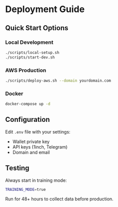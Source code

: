 # Deployment Guide

## Quick Start Options

### Local Development
```bash
./scripts/local-setup.sh
./scripts/start-dev.sh
```

### AWS Production
```bash
./scripts/deploy-aws.sh --domain yourdomain.com
```

### Docker
```bash
docker-compose up -d
```

## Configuration

Edit `.env` file with your settings:
- Wallet private key
- API keys (1inch, Telegram)
- Domain and email

## Testing

Always start in training mode:
```bash
TRAINING_MODE=true
```

Run for 48+ hours to collect data before production.
